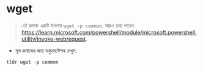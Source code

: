 # wget

> এই কমান্ড একটি উপনাম `wget -p common`.
> আরও তথ্য পাবেন: <https://learn.microsoft.com/powershell/module/microsoft.powershell.utility/invoke-webrequest>.

- মূল কমান্ডের জন্য ডকুমেন্টেশন দেখুন:

`tldr wget -p common`
